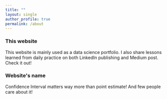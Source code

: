 ```yaml
---
title: ""
layout: single
author_profile: true
permalink: /about
---
```


### This website

This website is mainly used as a data science portfolio. I also share lessons learned from daily practice on both LinkedIn publishing and Medium post. Check it out!

### Website's name

Confidence Interval matters way more than point estimate! And few people care about it! 